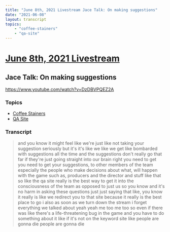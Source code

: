```yaml
---
title: "June 8th, 2021 Livestream Jace Talk: On making suggestions"
date: "2021-06-08"
layout: transcript
topics:
    - "coffee-stainers"
    - "qa-site"
---
```

# [June 8th, 2021 Livestream](../2021-06-08.md)
## Jace Talk: On making suggestions
https://www.youtube.com/watch?v=DzDBVPQEZ2A

### Topics
* [Coffee Stainers](../topics/coffee-stainers.md)
* [QA Site](../topics/qa-site.md)

### Transcript

> and you know it might feel like we're just like not taking your suggestion seriously but it's it's like we like we get like bombarded with suggestions all the time and the suggestions don't really go that far if they're just going straight into our brain right you need to get you need to get your suggestions, to other members of the team especially the people who make decisions about what, will happen with the game such as, producers and the director and stuff like that so like the qa site really is the best way to get it into the consciousness of the team as opposed to just us so you know and it's no harm in asking these questions just just saying that like, you know it really is like we redirect you to that site because it really is the best place to go i also as soon as we turn down the stream i forget everything we talked about yeah yeah me too me too so even if there was like there's a life-threatening bug in the game and you have to do something about it like if it's not on the keyword site like people are gonna die people are gonna die
